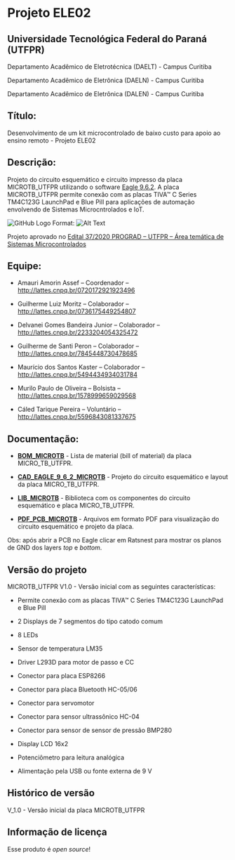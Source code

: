 # Projeto ELE02 

## Universidade Tecnológica Federal do Paraná (UTFPR)

Departamento Acadêmico de Eletrotécnica (DAELT) - Campus Curitiba

Departamento Acadêmico de Eletrônica (DAELN) - Campus Curitiba

Departamento Acadêmico de Eletrônica (DALEN) - Campus Curitiba

## Título: 

Desenvolvimento de um kit microcontrolado de baixo custo para apoio ao ensino remoto - Projeto ELE02 
 
## Descrição: 

Projeto do circuito esquemático e circuito impresso da placa MICROTB_UTFPR utilizando o software [Eagle 9.6.2](https://www.autodesk.com/products/eagle/). A placa MICROTB_UTFPR permite conexão com as placas TIVA™ C Series TM4C123G LaunchPad e Blue Pill para aplicações de automação envolvendo de Sistemas Microcntrolados e IoT.

![GitHub Logo](/images/logo.png)
Format: ![Alt Text](url)

Projeto aprovado no [Edital 37/2020 PROGRAD – UTFPR – Área temática de Sistemas Microcontrolados](https://sei.utfpr.edu.br/sei/publicacoes/controlador_publicacoes.php?acao=publicacao_visualizar&id_documento=2039976&id_orgao_publicacao=0)

## Equipe: 
 
* Amauri Amorin Assef – Coordenador – http://lattes.cnpq.br/0720172921923496

* Guilherme Luiz Moritz – Colaborador – http://lattes.cnpq.br/0736175449254807

* Delvanei Gomes Bandeira Junior – Colaborador – http://lattes.cnpq.br/2233204054325472
 
* Guilherme de Santi Peron – Colaborador –  http://lattes.cnpq.br/7845448730478685
 
* Maurício dos Santos Kaster – Colaborador – http://lattes.cnpq.br/5494434934031784
 
* Murilo Paulo de Oliveira – Bolsista – http://lattes.cnpq.br/1578999659029568
 
* Cáled Tarique Pereira – Voluntário – http://lattes.cnpq.br/5596843081337675
 
## Documentação:

* [**BOM_MICROTB**](/BOM_MICROTB) - Lista de material (bill of material) da placa MICRO_TB_UTFPR.

* [**CAD_EAGLE_9_6_2_MICROTB**](https://github.com/amauriassef/Projeto_UTFPR_ELE02/tree/main/CAD_EAGLE_9_6_2_MICROTB) - Projeto do circuito esquemático e layout da placa MICRO_TB_UTFPR.

* [**LIB_MICROTB**](https://github.com/amauriassef/Projeto_UTFPR_ELE02/tree/main/LIB_MICROTB) - Biblioteca com os componentes do circuito esquemático e placa MICRO_TB_UTFPR.

* [**PDF_PCB_MICROTB**](https://github.com/amauriassef/Projeto_UTFPR_ELE02/tree/main/PDF_PCB_MICROTB) - Arquivos em formato PDF para visualização do circuito esquemático e projeto da placa.

Obs: após abrir a PCB no Eagle clicar em Ratsnest para mostrar os planos de GND dos layers *top* e *bottom*.

## Versão do projeto

MICROTB_UTFPR V1.0 - Versão inicial com as seguintes características:

* Permite conexão com as placas TIVA™ C Series TM4C123G LaunchPad e Blue Pill

* 2 Displays de 7 segmentos do tipo catodo comum

* 8 LEDs

* Sensor de temperatura LM35

* Driver L293D para motor de passo e CC

* Conector para placa ESP8266

* Conector para placa Bluetooth HC-05/06

* Conector para servomotor

* Conector para sensor ultrassônico HC-04

* Conector para sensor de sensor de pressão BMP280

* Display LCD 16x2

* Potenciômetro para leitura analógica

* Alimentação pela USB ou fonte externa de 9 V

## Histórico de versão 

V_1.0 - Versão inicial da placa MICROTB_UTFPR 

## Informação de licença 

Esse produto é *open source*!

